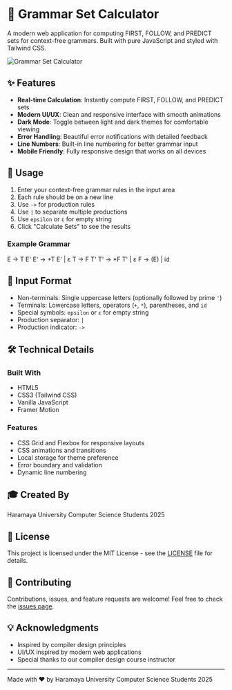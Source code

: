 # 🎯 Grammar Set Calculator

A modern web application for computing FIRST, FOLLOW, and PREDICT sets for context-free grammars. Built with pure JavaScript and styled with Tailwind CSS.

![Grammar Set Calculator](preview.gif)

## ✨ Features

- **Real-time Calculation**: Instantly compute FIRST, FOLLOW, and PREDICT sets
- **Modern UI/UX**: Clean and responsive interface with smooth animations
- **Dark Mode**: Toggle between light and dark themes for comfortable viewing
- **Error Handling**: Beautiful error notifications with detailed feedback
- **Line Numbers**: Built-in line numbering for better grammar input
- **Mobile Friendly**: Fully responsive design that works on all devices

## 🚀 Usage

1. Enter your context-free grammar rules in the input area
2. Each rule should be on a new line
3. Use `->` for production rules
4. Use `|` to separate multiple productions
5. Use `epsilon` or `ε` for empty string
6. Click "Calculate Sets" to see the results

### Example Grammar
E  -> T E'
E' -> +T E' | ε
T  -> F T'
T' -> *F T' | ε
F  -> (E) | id


## 🎨 Input Format

- Non-terminals: Single uppercase letters (optionally followed by prime `'`)
- Terminals: Lowercase letters, operators (`+`, `*`), parentheses, and `id`
- Special symbols: `epsilon` or `ε` for empty string
- Production separator: `|`
- Production indicator: `->`

## 🛠️ Technical Details

### Built With
- HTML5
- CSS3 (Tailwind CSS)
- Vanilla JavaScript
- Framer Motion

### Features
- CSS Grid and Flexbox for responsive layouts
- CSS animations and transitions
- Local storage for theme preference
- Error boundary and validation
- Dynamic line numbering

## 🎓 Created By

Haramaya University Computer Science Students 2025

## 📝 License

This project is licensed under the MIT License - see the [LICENSE](LICENSE) file for details.

## 🤝 Contributing

Contributions, issues, and feature requests are welcome! Feel free to check the [issues page](issues).

## 💡 Acknowledgments

- Inspired by compiler design principles
- UI/UX inspired by modern web applications
- Special thanks to our compiler design course instructor

---
Made with ❤️ by Haramaya University Computer Science Students 2025